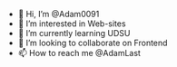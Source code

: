 - 👋 Hi, I’m @Adam0091
- 👀 I’m interested in Web-sites
- 🌱 I’m currently learning UDSU
- 💞️ I’m looking to collaborate on Frontend
- 📫 How to reach me @AdamLast
